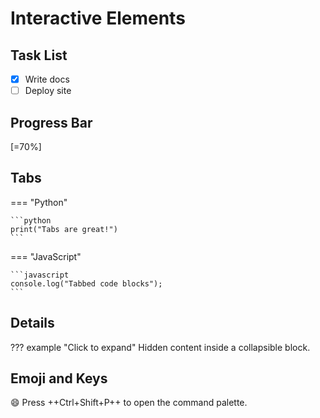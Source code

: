 # Interactive Elements

## Task List

- [x] Write docs
- [ ] Deploy site

## Progress Bar

[=70%]

## Tabs

=== "Python"

    ```python
    print("Tabs are great!")
    ```

=== "JavaScript"

    ```javascript
    console.log("Tabbed code blocks");
    ```

## Details

??? example "Click to expand"
    Hidden content inside a collapsible block.

## Emoji and Keys

:smile: Press ++Ctrl+Shift+P++ to open the command palette.
